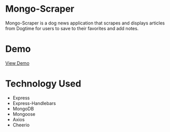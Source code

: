 # Mongo-Scraper
Mongo-Scraper is a dog news application that scrapes and displays articles from Dogtime for users to save to their favorites and add notes.
<br />

# Demo 
[View Demo](https://stormy-beyond-78297.herokuapp.com/)
<br />

# Technology Used
* Express
* Express-Handlebars
* MongoDB
* Mongoose
* Axios
* Cheerio